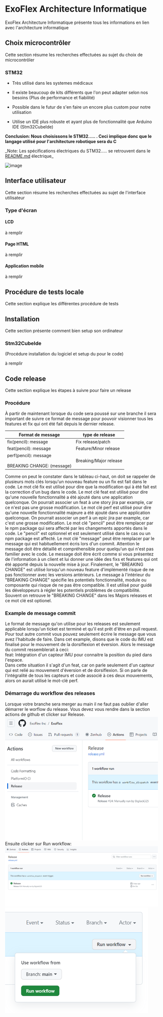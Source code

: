 # ExoFlex Architecture Informatique

ExoFlex Architecture Informatique présente tous les informations en lien avec l'architecture informatique

## Choix microcontrôler

Cette section résume les recherches effectuées au sujet du choix de microcontrôler

### STM32

- Très utilisé dans les systemes médicaux

- Il existe beaucoup de kits différents que l'on peut adapter selon nos besoins (Plus de performance et fiabilité)

- Possible dans le futur de s'en faire un encore plus custom pour notre utilisation

- Utilise un IDE plus robuste et ayant plus de fonctionnalité que Arduino IDE (Stm32CubeIde)

**Conclusion: Nous choisissons le STM32..... . Ceci implique donc que le langage utilisé pour l'architecture robotique sera du C**

_Note: Les spécifications électriques du STM32..... se retrouvent dans le [README.md](https://github.com/ExoFlex-Inc/ExoFlex/blob/main/ExoFlex_%C3%89lectrique/README.md) électrique\_

<img src="https://botland.store/img/art/inne/19373_4.jpg" alt="image" width="533" height="300"/>

## Interface utilisateur

Cette section résume les recherches effectuées au sujet de l'interface utilisateur

### Type d'écran

#### LCD

à remplir

#### Page HTML

à remplir

#### Application mobile

à remplir

## Procédure de tests locale

Cette section explique les différentes procédure de tests

## Installation

Cette section présente comment bien setup son ordinateur

### Stm32CubeIde

(Procédure installation du logiciel et setup du pour le code)

à remplir

## Code release

Cette section explique les étapes à suivre pour faire un release

### Procédure

À partir de maintenant lorsque du code sera poussé sur une branche il sera important de suivre ce format de message pour pouvoir visionner tous les features et fix qui ont été fait depuis le dernier release.

| Format de message | type de release |
| ------------- | ------------- |
| fix(pencil): message  | Fix release/patch  |
| feat(pencil): message  | Feature/Minor release  |
| perf(pencil): message <br> <br> BREAKING CHANGE: (message) | Breaking/Major release  |

Comme on peut le constater dans le tableau ci-haut, on doit se rappeler de plusieurs mots clés lorsqu'un nouveau feature ou un fix est fait dans le code. Le mot clé fix est utilisé pour dire que la modification qui à été fait est la correction d'un bug dans le code. Le mot clé feat est utilisé pour dire qu'une nouvelle fonctionnalité a été ajouté dans une application quelconque. On pourrait associer un feat à une story jira par example, car ce n'est pas une grosse modification. Le mot clé perf est utilisé pour dire qu'une nouvelle fonctionnalité majeure a été ajouté dans une application quelconque. On pourrait associer un perf à un epic jira par example, car c'est une grosse modification. Le mot clé "pencil" peut être remplacer par le npm package qui sera affecté par les changements apportés dans le code. Le "pencil" est optionnel et est seulement utilisé dans le cas ou un npm package est affecté. Le mot clé "message" peut être remplacer par le message qui est habituellement écris lors d'un commit. Attention le message doit être détaillé et compréhensible pour quelqu'un qui n'est pas familier avec le code. Le message doit être écrit comme si vous présentez de l'information à un client et lui donner une idée des fixs et features qui ont été apporté depuis la nouvelle mise à jour. Finalement, le "BREAKING CHANGE" est utilisé lorsqu'un nouveau feature d'implémenté risque de ne pas fonctionner avec les versions antérieurs. Le message à l'intérieur du "BREAKING CHANGE" spécifie les potentiels fonctionnalité, module ou composante qui risque de ne pas être compatible. Il est utilisé pour guidé les développeurs à régler les potentiels problèmes de compatibilité. Souvent on retrouve le "BREAKING CHANGE" dans les Majors releases et ce mot clé est optionel.

### Example de message commit
Le format de message qu'on utilise pour les releases est seulement applicable lorsqu'un ticket est terminé et qu'il est prêt d'être en pull request. Pour tout autre commit vous pouvez seulement écrire le message que vous avez l'habitude de faire. Dans cet example, disons que le code du IMU est finalisé pour le mouvement de la dorsiflexion et éversion. Alors le message du commit ressemblerait à ceci: <br> feat: Intégration d'un capteur IMU pour connaitre la position du pied dans l'espace. <br> Dans cette situation il s'agit d'un feat, car on parle seulement d'un capteur qui est relié au mouvement d'éversion et de dorsiflexion. Si on parle de l'intégralité de tous les capteurs et code associé à ces deux mouvements, alors on aurait utilisé le mot-clé perf.

### Démarrage du workflow des releases

Lorsque votre branche sera merger au main il ne faut pas oublier d'aller démarrer le worflow du release. Vous devez vous rendre dans la section actions de github et clicker sur Release.
![Alt text](image.png)
Ensuite clicker sur Run workflow:
![Alt text](image-1.png)
![Alt text](image-2.png)
